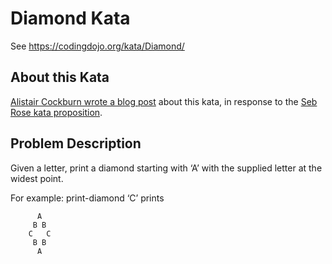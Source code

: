# Diamond Kata

See https://codingdojo.org/kata/Diamond/

## About this Kata

[Alistair Cockburn wrote a blog post](http://alistair.cockburn.us/Thinking+before+programming) about this kata, in response to the [Seb Rose kata proposition](http://claysnow.co.uk/recycling-tests-in-tdd/).

## Problem Description

Given a letter, print a diamond starting with ‘A’ with the supplied letter at the widest point.

For example: print-diamond ‘C’ prints
```
      A
     B B
    C   C
     B B
      A
```
